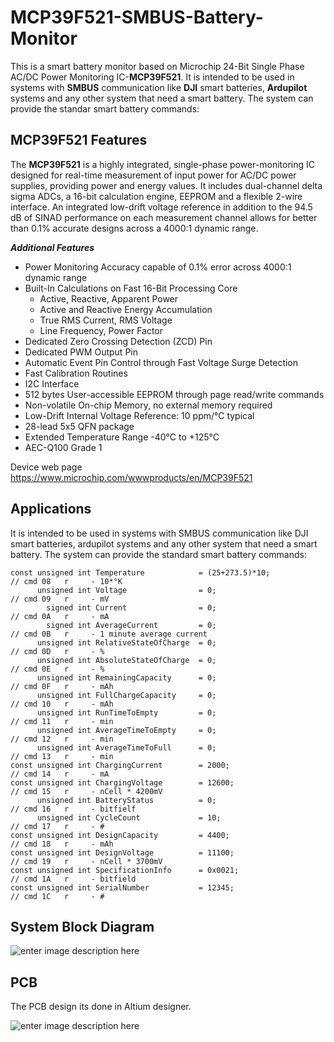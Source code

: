 # MCP39F521-SMBUS-Battery-Monitor

This is a smart battery monitor based on Microchip 24-Bit Single Phase AC/DC Power Monitoring IC-**MCP39F521**.
It is intended to be used in systems with **SMBUS** communication like **DJI** smart batteries, **Ardupilot** systems and any other system that need a smart battery.
The system can provide the standar smart battery commands:


## MCP39F521 Features

The **MCP39F521** is a highly integrated, single-phase power-monitoring IC designed for real-time measurement of input power for AC/DC power supplies, providing power and energy values. It includes dual-channel delta sigma ADCs, a 16-bit calculation engine, EEPROM and a flexible 2-wire interface. An integrated low-drift voltage reference in addition to the 94.5 dB of SINAD performance on each measurement channel allows for better than 0.1% accurate designs across a 4000:1 dynamic range.

***Additional Features***

-   Power Monitoring Accuracy capable of 0.1% error across 4000:1 dynamic range
-   Built-In Calculations on Fast 16-Bit Processing Core
    -   Active, Reactive, Apparent Power
    -   Active and Reactive Energy Accumulation
    -   True RMS Current, RMS Voltage
    -   Line Frequency, Power Factor
-   Dedicated Zero Crossing Detection (ZCD) Pin
-   Dedicated PWM Output Pin
-   Automatic Event Pin Control through Fast Voltage Surge Detection
-   Fast Calibration Routines
-   I2C Interface
-   512 bytes User-accessible EEPROM through page read/write commands
-   Non-volatile On-chip Memory, no external memory required
-   Low-Drift Internal Voltage Reference: 10 ppm/°C typical
-   28-lead 5x5 QFN package
-   Extended Temperature Range -40°C to +125°C
-   AEC-Q100 Grade 1

Device web page https://www.microchip.com/wwwproducts/en/MCP39F521

## Applications

   It is intended to be used in systems with SMBUS communication like DJI smart batteries, ardupilot systems and any other system that need a smart battery.
The system can provide the standard smart battery commands:

    const unsigned int Temperature            = (25+273.5)*10;                // cmd 08   r     - 10*°K
          unsigned int Voltage                = 0;                            // cmd 09   r     - mV
            signed int Current                = 0;                            // cmd 0A   r     - mA
            signed int AverageCurrent         = 0;                            // cmd 0B   r     - 1 minute average current
          unsigned int RelativeStateOfCharge  = 0;                            // cmd 0D   r     - %
          unsigned int AbsoluteStateOfCharge  = 0;                            // cmd 0E   r     - %
          unsigned int RemainingCapacity      = 0;                            // cmd 0F   r     - mAh
          unsigned int FullChargeCapacity     = 0;                            // cmd 10   r     - mAh
          unsigned int RunTimeToEmpty         = 0;                            // cmd 11   r     - min
          unsigned int AverageTimeToEmpty     = 0;                            // cmd 12   r     - min
          unsigned int AverageTimeToFull      = 0;                            // cmd 13   r     - min
    const unsigned int ChargingCurrent        = 2000;                         // cmd 14   r     - mA
    const unsigned int ChargingVoltage        = 12600;                        // cmd 15   r     - nCell * 4200mV
          unsigned int BatteryStatus          = 0;                            // cmd 16   r     - bitfielf
          unsigned int CycleCount             = 10;                           // cmd 17   r     - #
    const unsigned int DesignCapacity         = 4400;                         // cmd 18   r     - mAh
    const unsigned int DesignVoltage          = 11100;                        // cmd 19   r     - nCell * 3700mV
    const unsigned int SpecificationInfo      = 0x0021;                       // cmd 1A   r     - bitfield
    const unsigned int SerialNumber           = 12345;                        // cmd 1C   r     - #

## System Block Diagram 
![enter image description here](https://lh3.googleusercontent.com/Ajs4Ss-s_SY_vg1gdsJ8DbFhPhGjDxqMYIotm569ERTdCx_cEReyBe_HWLupvyjOGRlqoD9Ul5bQ8LuA698H6Se84HqwQEdDTN9Sdsk1G624Zdl-RVLGw9s5iTjj1ITvmpeUx91WOmb2y3VhPDoipn4uyRgAg6xM59yk3ctaNa4QXnn5AknZnZsWo4LiCJhTfB5F9zHgW6ATDOsCwxx8Yl6alFGKFc5GKpQ4mz-GaqvMsJgMKhJhe2FZMOAUzJL81ue5z3eXkevHsdv1qiwwSMR2HyZknU4IOdvDqN6m_vzB9WgZZyo74CmtkKtV1KgBmnS2tTNmYNSW96gMtTp7jqDawp3l9Pxp-xio7qA3AkQsDSp554zNL2BoYggXR8BHVpRp726YylUQma3Dni85I7_bxYPr-U-GJyAn-q-FBT7QtJZl5uQzxo5UmFMY3R2q1IT-JpXZv9B86DEp64pyeJQmkOKxFPAbO5EAXFEhk7lQLnp-xy3uGmfiWxeKXYc-lyilW8h99tJlwSxaws-O5BoWst9b0WQKj3S-T1gyO6zyDaAIhEtBhDtysGhRN6Sk8TXvW_NsinWG4QW74Ia_PLbq0hNbdnuZEjiuIBbO-kr5wQfSHXkmF_kv1TnlSJ26-dGyyiDEkEvhAJyVwxuDwoZavT9_37U_sjdMnVS6S8qiqAZuYTf9lOah5VRhc3LttWwjIBopvWvfeCpzYmSAW_ax=w1055-h808-no?authuser=0)

## PCB

The PCB design its done in Altium designer.

![enter image description here](https://lh3.googleusercontent.com/Inny6Rmvvf0m7qI5NzU4f-6bc4WiuC_tW0TJT-wi3_VeKG1nn7TIgDNy4kCZNQuXjgsIBpZeTB_FxmBoI4RloEczqI8ZF5iHU1IWLeGLQN7i9x_bajdC9R54vAHWiUMYzg8N9qbkvoBzFDQcEqKUZttaTfVJN2GFjP1ZiV5KQ7LautGzyS0qeRmKqKJtJkxkT5-gsmcvmUxoEw0tm6syPitnR0MN0PGUP9r01ozemO-JS6V6NV_FJS0d-4Kz3zjmrA6jkpK5ReXr_uGfcAGlGXRt02loo2mbVI_ZL4kHQwP3eAOnxz6EOzmyDwtW6bjm6NvaRXlJ3rKsoIOJhGolH0s4-Z-uZc89oMOy0ck9Oz4TPrPP_MiNWRMcF16M-2ZuLLysi8o4kbqnHw40vNUrgjQHTQTQ_da0aB5saOhglsN-ifu0dg5DnDTJ6dvyasGPixPBfU0bLjVa61xWQhEhq2Fblyqid-zV5QNJ60OX27c6_8idUUEDptB7be9dfE62gTG0GF8BapZfAtnQBvwR9lGLIXwRi9pvq4yVGH21567V4AE5vw07MAIErqIsrVUcWSUDtueVocSwyizqIX5hYU2luGurq2PiK7ayoGM5L-IKYEmEu0vQBjFs7kELH6Rml59u3bKCyTOD9WKHzUJ4dlIfc0j48A6MQ0Iw3NENY5PAz7mirUMMpPSLrKI5LZB6qpvQXv-0Q6Syn04t4otKG7Z7=w1176-h850-no?authuser=0)
